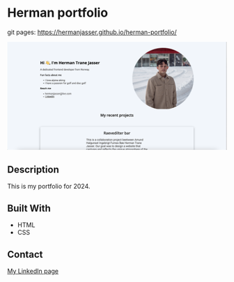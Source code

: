 # Herman portfolio

git pages: https://hermanjasser.github.io/herman-portfolio/

![image](https://github.com/HermanJasser/folder-for-images/blob/main/img/herman-portfolio-screenshot.png)

## Description

This is my portfolio for 2024. 

## Built With

- HTML
- CSS

## Contact

[My LinkedIn page](www.linkedin.com/in/herman-jasser-b36122312)
